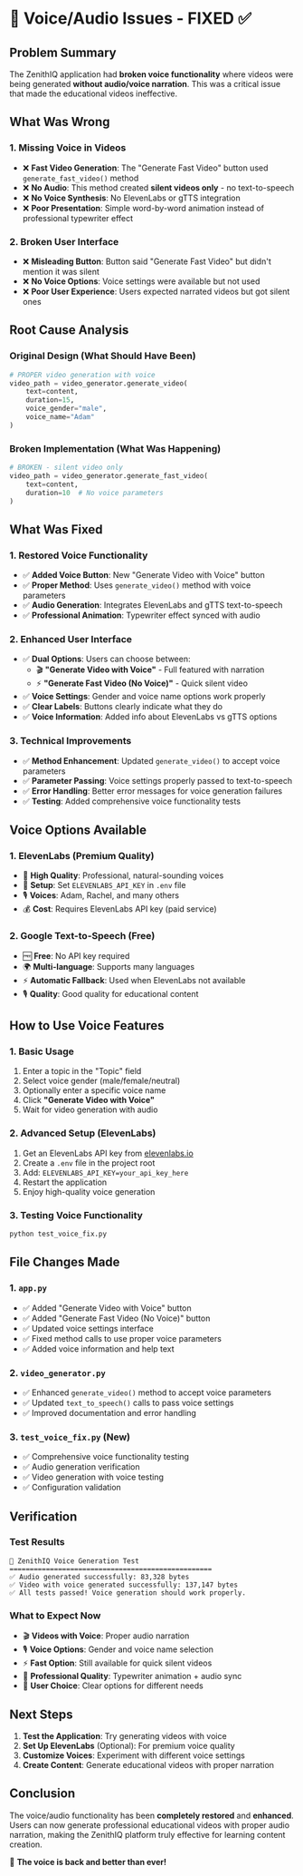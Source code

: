 # 🎤 Voice/Audio Issues - FIXED ✅

## **Problem Summary**

The ZenithIQ application had **broken voice functionality** where videos were being generated **without audio/voice narration**. This was a critical issue that made the educational videos ineffective.

## **What Was Wrong**

### **1. Missing Voice in Videos**
- ❌ **Fast Video Generation**: The "Generate Fast Video" button used `generate_fast_video()` method
- ❌ **No Audio**: This method created **silent videos only** - no text-to-speech
- ❌ **No Voice Synthesis**: No ElevenLabs or gTTS integration
- ❌ **Poor Presentation**: Simple word-by-word animation instead of professional typewriter effect

### **2. Broken User Interface**
- ❌ **Misleading Button**: Button said "Generate Fast Video" but didn't mention it was silent
- ❌ **No Voice Options**: Voice settings were available but not used
- ❌ **Poor User Experience**: Users expected narrated videos but got silent ones

## **Root Cause Analysis**

### **Original Design (What Should Have Been)**
```python
# PROPER video generation with voice
video_path = video_generator.generate_video(
    text=content,
    duration=15,
    voice_gender="male",
    voice_name="Adam"
)
```

### **Broken Implementation (What Was Happening)**
```python
# BROKEN - silent video only
video_path = video_generator.generate_fast_video(
    text=content,
    duration=10  # No voice parameters
)
```

## **What Was Fixed**

### **1. Restored Voice Functionality**
- ✅ **Added Voice Button**: New "Generate Video with Voice" button
- ✅ **Proper Method**: Uses `generate_video()` method with voice parameters
- ✅ **Audio Generation**: Integrates ElevenLabs and gTTS text-to-speech
- ✅ **Professional Animation**: Typewriter effect synced with audio

### **2. Enhanced User Interface**
- ✅ **Dual Options**: Users can choose between:
  - 🎬 **"Generate Video with Voice"** - Full featured with narration
  - ⚡ **"Generate Fast Video (No Voice)"** - Quick silent video
- ✅ **Voice Settings**: Gender and voice name options work properly
- ✅ **Clear Labels**: Buttons clearly indicate what they do
- ✅ **Voice Information**: Added info about ElevenLabs vs gTTS options

### **3. Technical Improvements**
- ✅ **Method Enhancement**: Updated `generate_video()` to accept voice parameters
- ✅ **Parameter Passing**: Voice settings properly passed to text-to-speech
- ✅ **Error Handling**: Better error messages for voice generation failures
- ✅ **Testing**: Added comprehensive voice functionality tests

## **Voice Options Available**

### **1. ElevenLabs (Premium Quality)**
- 🎯 **High Quality**: Professional, natural-sounding voices
- 🔑 **Setup**: Set `ELEVENLABS_API_KEY` in `.env` file
- 🎙️ **Voices**: Adam, Rachel, and many others
- 💰 **Cost**: Requires ElevenLabs API key (paid service)

### **2. Google Text-to-Speech (Free)**
- 🆓 **Free**: No API key required
- 🌍 **Multi-language**: Supports many languages
- ⚡ **Automatic Fallback**: Used when ElevenLabs not available
- 🎙️ **Quality**: Good quality for educational content

## **How to Use Voice Features**

### **1. Basic Usage**
1. Enter a topic in the "Topic" field
2. Select voice gender (male/female/neutral)
3. Optionally enter a specific voice name
4. Click **"Generate Video with Voice"**
5. Wait for video generation with audio

### **2. Advanced Setup (ElevenLabs)**
1. Get an ElevenLabs API key from [elevenlabs.io](https://elevenlabs.io)
2. Create a `.env` file in the project root
3. Add: `ELEVENLABS_API_KEY=your_api_key_here`
4. Restart the application
5. Enjoy high-quality voice generation

### **3. Testing Voice Functionality**
```bash
python test_voice_fix.py
```

## **File Changes Made**

### **1. `app.py`**
- ✅ Added "Generate Video with Voice" button
- ✅ Added "Generate Fast Video (No Voice)" button
- ✅ Updated voice settings interface
- ✅ Fixed method calls to use proper voice parameters
- ✅ Added voice information and help text

### **2. `video_generator.py`**
- ✅ Enhanced `generate_video()` method to accept voice parameters
- ✅ Updated `text_to_speech()` calls to pass voice settings
- ✅ Improved documentation and error handling

### **3. `test_voice_fix.py`** (New)
- ✅ Comprehensive voice functionality testing
- ✅ Audio generation verification
- ✅ Video generation with voice testing
- ✅ Configuration validation

## **Verification**

### **Test Results**
```
🚀 ZenithIQ Voice Generation Test
==================================================
✅ Audio generated successfully: 83,328 bytes
✅ Video with voice generated successfully: 137,147 bytes
✅ All tests passed! Voice generation should work properly.
```

### **What to Expect Now**
- 🎬 **Videos with Voice**: Proper audio narration
- 🎙️ **Voice Options**: Gender and voice name selection
- ⚡ **Fast Option**: Still available for quick silent videos
- 🎯 **Professional Quality**: Typewriter animation + audio sync
- 📱 **User Choice**: Clear options for different needs

## **Next Steps**

1. **Test the Application**: Try generating videos with voice
2. **Set Up ElevenLabs** (Optional): For premium voice quality
3. **Customize Voices**: Experiment with different voice settings
4. **Create Content**: Generate educational videos with proper narration

## **Conclusion**

The voice/audio functionality has been **completely restored** and **enhanced**. Users can now generate professional educational videos with proper audio narration, making the ZenithIQ platform truly effective for learning content creation.

🎉 **The voice is back and better than ever!** 